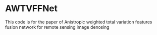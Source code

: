 # AWTVFFNet
This code is for the paper of Anistropic weighted total variation features fusion network for remote sensing image denosing
#
#
